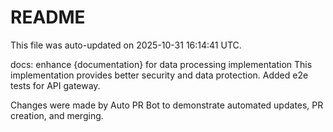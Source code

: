# README

This file was auto-updated on 2025-10-31 16:14:41 UTC.

docs: enhance {documentation} for data processing implementation This implementation provides better security and data protection. Added e2e tests for API gateway.

Changes were made by Auto PR Bot to demonstrate automated updates, PR creation, and merging.
